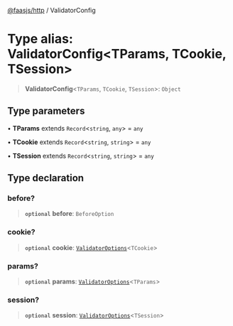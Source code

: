 [@faasjs/http](../README.md) / ValidatorConfig

# Type alias: ValidatorConfig\<TParams, TCookie, TSession\>

> **ValidatorConfig**\<`TParams`, `TCookie`, `TSession`\>: `Object`

## Type parameters

• **TParams** extends `Record`\<`string`, `any`\> = `any`

• **TCookie** extends `Record`\<`string`, `string`\> = `any`

• **TSession** extends `Record`\<`string`, `string`\> = `any`

## Type declaration

### before?

> **`optional`** **before**: `BeforeOption`

### cookie?

> **`optional`** **cookie**: [`ValidatorOptions`](ValidatorOptions.md)\<`TCookie`\>

### params?

> **`optional`** **params**: [`ValidatorOptions`](ValidatorOptions.md)\<`TParams`\>

### session?

> **`optional`** **session**: [`ValidatorOptions`](ValidatorOptions.md)\<`TSession`\>
